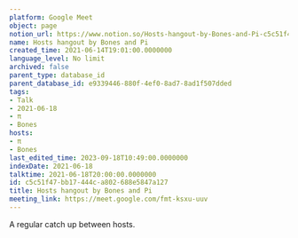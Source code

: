 ```yaml
---
platform: Google Meet
object: page
notion_url: https://www.notion.so/Hosts-hangout-by-Bones-and-Pi-c5c51f47bb17444ca802688e5847a127
name: Hosts hangout by Bones and Pi
created_time: 2021-06-14T19:01:00.0000000
language_level: No limit
archived: false
parent_type: database_id
parent_database_id: e9339446-880f-4ef0-8ad7-8ad1f507dded
tags:
- Talk
- 2021-06-18
- π
- Bones
hosts:
- π
- Bones
last_edited_time: 2023-09-18T10:49:00.0000000
indexDate: 2021-06-18
talktime: 2021-06-18T20:00:00.0000000
id: c5c51f47-bb17-444c-a802-688e5847a127
title: Hosts hangout by Bones and Pi
meeting_link: https://meet.google.com/fmt-ksxu-uuv
---
```


A regular catch up between hosts.


